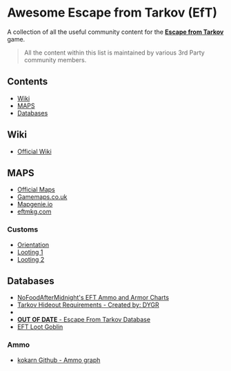 # Awesome Escape from Tarkov (EfT)
A collection of all the useful community content for the [**Escape from Tarkov**](https://www.escapefromtarkov.com/) game.

> All the content within this list is maintained by various 3rd Party community members.

## Contents

- [Wiki](#wiki's)
- [MAPS](#maps)
- [Databases](#databases)

## Wiki
- [Official Wiki](https://escapefromtarkov.gamepedia.com/Escape_from_Tarkov_Wiki)


## MAPS
- [Official Maps](https://escapefromtarkov.gamepedia.com/Map_of_Tarkov)
- [Gamemaps.co.uk](https://www.gamemaps.co.uk/game/tarkov/)
- [Mapgenie.io](https://mapgenie.io/tarkov)
- [eftmkg.com](https://eftmkg.com)

### Customs
- [Orientation](https://www.gamemaps.co.uk/game/tarkov/maps/customs_3d_maksen_marvelin_2019)
- [Looting 1](https://mapgenie.io/tarkov/maps/customs)
- [Looting 2](https://eftmkg.com/customs-full.html)

## Databases
- [NoFoodAfterMidnight's EFT Ammo and Armor Charts](https://docs.google.com/spreadsheets/d/1jjWcIue0_PCsbLQAiL5VrIulPK8SzM5jjiCMx9zUuvE/htmlview)
- [Tarkov Hideout Requirements - Created by: DYGR](https://docs.google.com/spreadsheets/d/1JKzVRr6Ky8QO559YmTNgs5UbWMm3cfI2gO68XVTr3gc/htmlview?pru=AAABcri8P04*lAjnQTxwKZkT2SLqfB7DlQ#gid=1570378612)
- [](https://kokarn.github.io/tarkov-tools/)
- [**OUT OF DATE** - Escape From Tarkov Database](https://www.eftdb.one/)
- [EFT Loot Goblin](https://eft-loot.com/)

### Ammo
- [kokarn Github - Ammo graph](https://kokarn.github.io/tarkov-tools/)
